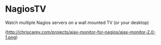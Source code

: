 NagiosTV
========

Watch multiple Nagios servers on a wall mounted TV (or your desktop)

(http://chriscarey.com/projects/ajax-monitor-for-nagios/ajax-monitor-2.0-1.png)


